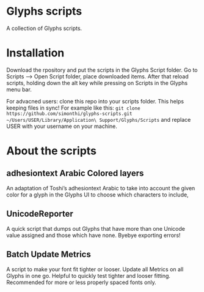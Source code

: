 # Glyphs scripts

A collection of Glyphs scripts.

# Installation

Download the rpository and put the scripts in the Glyphs Script folder. Go to Scripts --> Open Script folder, place downloaded items. After that reload scripts, holding down the alt key while pressing on Scripts in the Glyphs menu bar.

For advacned users: clone this repo into your scripts folder. This helps keeping files in sync!
For example like this:
`git clone https://github.com/simonthi/glyphs-scripts.git ~/Users/USER/Library/Application\ Support/Glyphs/Scripts` and replace USER with your username on your machine.



# About the scripts

## adhesiontext Arabic Colored layers
An adaptation of Toshi’s adhesiontext Arabic to take into account the given color for a glyph in the Glyphs UI to choose which characters to include,


## UnicodeReporter
A quick script that dumps out Glyphs that have more than one Unicode value assigned and those which have none. Byebye exporting errors!

## Batch Update Metrics
A script to make your font fit tighter or looser. Update all Metrics on all Glyphs in one go. Helpful to quickly test tighter and looser fitting. Recommended for more or less properly spaced fonts only.
